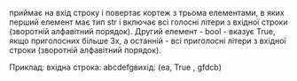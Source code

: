 приймає на вхід строку і повертає кортеж з трьома елементами, в яких перший елемент має тип str і включає всі голосні літери з вхідної строки  (зворотній алфавітний порядок). Другий елемент - bool  - вказує True, якщо приголосних більше 3х, а останній - всі приголосні літери з вхідної строки (зворотній алфавітний порядок).

Приклад:
вхідна строка: abcdefgвихід: (ea, True , gfdcb)
